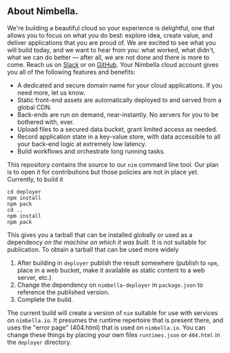 ## About Nimbella.

We're building a beautiful cloud so your experience is delightful, one
that allows you to focus on what you do best: explore idea, create
value, and deliver applications that you are proud of. We are excited
to see what you will build today, and we want to hear from you: what
worked, what didn't, what we can do better — after all, we are not
done and there is more to come. Reach us on
[Slack](https://nimbella-community.slack.com/) or on
[GitHub](https://github.com/nimbella/nimbella-cli/issues). Your
Nimbella cloud account gives you all of the following features and
benefits:

- A dedicated and secure domain name for your cloud applications. If
  you need more, let us know.
- Static front-end assets are automatically deployed to and served
  from a global CDN.
- Back-ends are run on demand, near-instantly. No servers for you to
  be bothered with, ever.
- Upload files to a secured data bucket, grant limited access as
  needed.
- Record application state in a key-value store, with data accessible
  to all your back-end logic at extremely low latency.
- Build workflows and orchestrate long running tasks.

This repository contains the source to our `nim` command line tool.
Our plan is to open it for contributions but those policies are not in place yet.
Currently, to build it

```
cd deployer
npm install
npm pack
cd ..
npm install
npm pack
```

This gives you a tarball that can be installed globally or used as a dependency _on the machine on which it was built._  It is not suitable for publication.   To obtain a tarball that can be used more widely

1. After building in `deployer` publish the result somewhere (publish to `npm`, place in a web bucket, make it available as static content to a web server, etc.)
2. Change the dependency on `nimbella-deployer` in `package.json` to reference the published version.
3. Complete the build.

The current build will create a version of `nim` suitable for use with services on `nimbella.io`.  It presumes the runtime repertoire that is present there, and uses the "error page" (404.html) that is used on `nimbella.io`.   You can change these things by placing your own files `runtimes.json` or `404.html` in the `deployer` directory.
